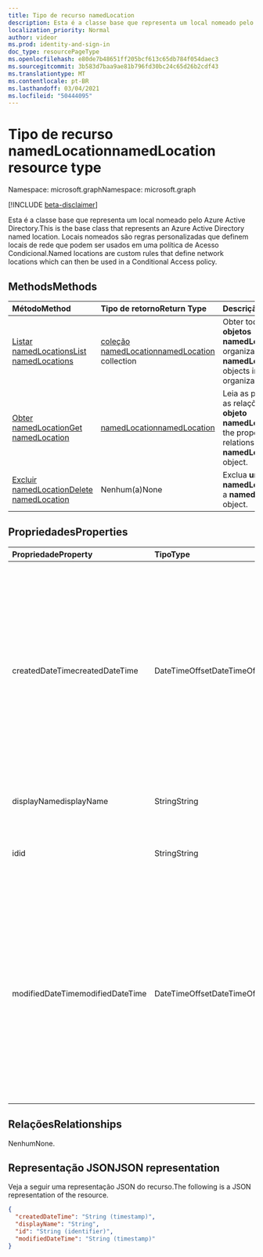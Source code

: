 ```yaml
---
title: Tipo de recurso namedLocation
description: Esta é a classe base que representa um local nomeado pelo Azure Active Directory. Locais nomeados são regras personalizadas que definem locais de rede que podem ser usados em uma política de Acesso Condicional.
localization_priority: Normal
author: videor
ms.prod: identity-and-sign-in
doc_type: resourcePageType
ms.openlocfilehash: e80de7b48651ff205bcf613c65db784f054daec3
ms.sourcegitcommit: 3b583d7baa9ae81b796fd30bc24c65d26b2cdf43
ms.translationtype: MT
ms.contentlocale: pt-BR
ms.lasthandoff: 03/04/2021
ms.locfileid: "50444095"
---
```

# <a name="namedlocation-resource-type"></a><span data-ttu-id="840c4-104">Tipo de recurso namedLocation</span><span class="sxs-lookup"><span data-stu-id="840c4-104">namedLocation resource type</span></span>

<span data-ttu-id="840c4-105">Namespace: microsoft.graph</span><span class="sxs-lookup"><span data-stu-id="840c4-105">Namespace: microsoft.graph</span></span>

[!INCLUDE [beta-disclaimer](../../includes/beta-disclaimer.md)]

<span data-ttu-id="840c4-106">Esta é a classe base que representa um local nomeado pelo Azure Active Directory.</span><span class="sxs-lookup"><span data-stu-id="840c4-106">This is the base class that represents an Azure Active Directory named location.</span></span> <span data-ttu-id="840c4-107">Locais nomeados são regras personalizadas que definem locais de rede que podem ser usados em uma política de Acesso Condicional.</span><span class="sxs-lookup"><span data-stu-id="840c4-107">Named locations are custom rules that define network locations which can then be used in a Conditional Access policy.</span></span>

## <a name="methods"></a><span data-ttu-id="840c4-108">Methods</span><span class="sxs-lookup"><span data-stu-id="840c4-108">Methods</span></span>

| <span data-ttu-id="840c4-109">Método</span><span class="sxs-lookup"><span data-stu-id="840c4-109">Method</span></span>       | <span data-ttu-id="840c4-110">Tipo de retorno</span><span class="sxs-lookup"><span data-stu-id="840c4-110">Return Type</span></span> | <span data-ttu-id="840c4-111">Descrição</span><span class="sxs-lookup"><span data-stu-id="840c4-111">Description</span></span> |
|:-------------|:------------|:------------|
| [<span data-ttu-id="840c4-112">Listar namedLocations</span><span class="sxs-lookup"><span data-stu-id="840c4-112">List namedLocations</span></span>](../api/conditionalaccessroot-list-namedlocations.md) | <span data-ttu-id="840c4-113">[coleção namedLocation](namedLocation.md)</span><span class="sxs-lookup"><span data-stu-id="840c4-113">[namedLocation](namedLocation.md) collection</span></span> | <span data-ttu-id="840c4-114">Obter todos os **objetos namedLocation** na organização.</span><span class="sxs-lookup"><span data-stu-id="840c4-114">Get all the **namedLocation** objects in the organization.</span></span> |
| [<span data-ttu-id="840c4-115">Obter namedLocation</span><span class="sxs-lookup"><span data-stu-id="840c4-115">Get namedLocation</span></span>](../api/namedlocation-get.md) | [<span data-ttu-id="840c4-116">namedLocation</span><span class="sxs-lookup"><span data-stu-id="840c4-116">namedLocation</span></span>](namedlocation.md) | <span data-ttu-id="840c4-117">Leia as propriedades e as relações de um **objeto namedLocation.**</span><span class="sxs-lookup"><span data-stu-id="840c4-117">Read the properties and relationships of a **namedLocation** object.</span></span> |
| [<span data-ttu-id="840c4-118">Excluir namedLocation</span><span class="sxs-lookup"><span data-stu-id="840c4-118">Delete namedLocation</span></span>](../api/namedlocation-delete.md) | <span data-ttu-id="840c4-119">Nenhum(a)</span><span class="sxs-lookup"><span data-stu-id="840c4-119">None</span></span> | <span data-ttu-id="840c4-120">Exclua **um objeto namedLocation.**</span><span class="sxs-lookup"><span data-stu-id="840c4-120">Delete a **namedLocation** object.</span></span> |

## <a name="properties"></a><span data-ttu-id="840c4-121">Propriedades</span><span class="sxs-lookup"><span data-stu-id="840c4-121">Properties</span></span>

| <span data-ttu-id="840c4-122">Propriedade</span><span class="sxs-lookup"><span data-stu-id="840c4-122">Property</span></span>     | <span data-ttu-id="840c4-123">Tipo</span><span class="sxs-lookup"><span data-stu-id="840c4-123">Type</span></span>        | <span data-ttu-id="840c4-124">Descrição</span><span class="sxs-lookup"><span data-stu-id="840c4-124">Description</span></span> |
|:-------------|:------------|:------------|
|<span data-ttu-id="840c4-125">createdDateTime</span><span class="sxs-lookup"><span data-stu-id="840c4-125">createdDateTime</span></span>|<span data-ttu-id="840c4-126">DateTimeOffset</span><span class="sxs-lookup"><span data-stu-id="840c4-126">DateTimeOffset</span></span>|<span data-ttu-id="840c4-127">O tipo Timestamp representa a data e a hora de criação do local usando o formato ISO 8601 e está sempre em horário UTC.</span><span class="sxs-lookup"><span data-stu-id="840c4-127">The Timestamp type represents creation date and time of the location using ISO 8601 format and is always in UTC time.</span></span> <span data-ttu-id="840c4-128">Por exemplo, meia-noite em UTC no dia 1º de janeiro de 2014 teria esta aparência: `'2014-01-01T00:00:00Z'`.</span><span class="sxs-lookup"><span data-stu-id="840c4-128">For example, midnight UTC on Jan 1, 2014 would look like this: `'2014-01-01T00:00:00Z'`.</span></span> <span data-ttu-id="840c4-129">Somente leitura.</span><span class="sxs-lookup"><span data-stu-id="840c4-129">Read-only.</span></span>|
|<span data-ttu-id="840c4-130">displayName</span><span class="sxs-lookup"><span data-stu-id="840c4-130">displayName</span></span>|<span data-ttu-id="840c4-131">String</span><span class="sxs-lookup"><span data-stu-id="840c4-131">String</span></span>|<span data-ttu-id="840c4-132">Nome acessível para humanos do local.</span><span class="sxs-lookup"><span data-stu-id="840c4-132">Human-readable name of the location.</span></span>|
|<span data-ttu-id="840c4-133">id</span><span class="sxs-lookup"><span data-stu-id="840c4-133">id</span></span>|<span data-ttu-id="840c4-134">String</span><span class="sxs-lookup"><span data-stu-id="840c4-134">String</span></span>|<span data-ttu-id="840c4-135">Identificador de um objeto namedLocation.</span><span class="sxs-lookup"><span data-stu-id="840c4-135">Identifier of a namedLocation object.</span></span> <span data-ttu-id="840c4-136">Somente leitura.</span><span class="sxs-lookup"><span data-stu-id="840c4-136">Read-only.</span></span>|
|<span data-ttu-id="840c4-137">modifiedDateTime</span><span class="sxs-lookup"><span data-stu-id="840c4-137">modifiedDateTime</span></span>|<span data-ttu-id="840c4-138">DateTimeOffset</span><span class="sxs-lookup"><span data-stu-id="840c4-138">DateTimeOffset</span></span>|<span data-ttu-id="840c4-139">O tipo Timestamp representa a última data e hora modificadas do local usando o formato ISO 8601 e está sempre em horário UTC.</span><span class="sxs-lookup"><span data-stu-id="840c4-139">The Timestamp type represents last modified date and time of the location using ISO 8601 format and is always in UTC time.</span></span> <span data-ttu-id="840c4-140">Por exemplo, meia-noite em UTC no dia 1º de janeiro de 2014 teria esta aparência: `'2014-01-01T00:00:00Z'`.</span><span class="sxs-lookup"><span data-stu-id="840c4-140">For example, midnight UTC on Jan 1, 2014 would look like this: `'2014-01-01T00:00:00Z'`.</span></span> <span data-ttu-id="840c4-141">Somente leitura.</span><span class="sxs-lookup"><span data-stu-id="840c4-141">Read-only.</span></span>|

## <a name="relationships"></a><span data-ttu-id="840c4-142">Relações</span><span class="sxs-lookup"><span data-stu-id="840c4-142">Relationships</span></span>

<span data-ttu-id="840c4-143">Nenhum</span><span class="sxs-lookup"><span data-stu-id="840c4-143">None.</span></span>

## <a name="json-representation"></a><span data-ttu-id="840c4-144">Representação JSON</span><span class="sxs-lookup"><span data-stu-id="840c4-144">JSON representation</span></span>

<span data-ttu-id="840c4-145">Veja a seguir uma representação JSON do recurso.</span><span class="sxs-lookup"><span data-stu-id="840c4-145">The following is a JSON representation of the resource.</span></span>

<!-- {
  "blockType": "resource",
  "optionalProperties": [

  ],
  "@odata.type": "microsoft.graph.namedLocation",
  "keyProperty": "id"
}-->

```json
{
  "createdDateTime": "String (timestamp)",
  "displayName": "String",
  "id": "String (identifier)",
  "modifiedDateTime": "String (timestamp)"
}
```

<!-- uuid: 16cd6b66-4b1a-43a1-adaf-3a886856ed98
2019-02-04 14:57:30 UTC -->
<!-- {
  "type": "#page.annotation",
  "description": "namedLocation resource",
  "keywords": "",
  "section": "documentation",
  "tocPath": ""
}-->


